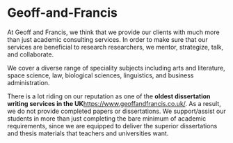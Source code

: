 # Geoff-and-Francis
At Geoff and Francis, we think that we provide our clients with much more than just academic consulting services. In order to make sure that our services are beneficial to research researchers, we mentor, strategize, talk, and collaborate. 

We cover a diverse range of speciality subjects including arts and literature, space science, law, biological sciences, linguistics, and business administration.

There is a lot riding on our reputation as one of the **oldest dissertation writing services in the UK**https://www.geoffandfrancis.co.uk/. As a result, we do not provide completed papers or dissertations. We support/assist our students in more than just completing the bare minimum of academic requirements, since we are equipped to deliver the superior dissertations and thesis materials that teachers and universities want.
